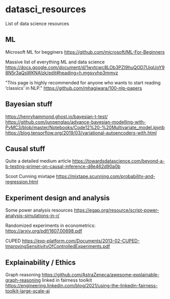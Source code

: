 # datasci_resources
List of data science resources

## ML

Microsoft ML for begginers
https://github.com/microsoft/ML-For-Beginners

Massive list of everything ML and data science
https://docs.google.com/document/d/1wvtcwc8LOb3PZI9huQOD7UjqUoY98N5r3aQsWKNAlzk/edit#heading=h.mgsvvhp3mmyz

"This page is highly recommended for anyone who wants to start reading ‘classics’ in NLP."
https://github.com/mhagiwara/100-nlp-papers

## Bayesian stuff 

https://henryhammond.ghost.io/bayesian-t-test/
https://github.com/junpenglao/advance-bayesian-modelling-with-PyMC3/blob/master/Notebooks/Code12%20-%20Multivariate_model.ipynb
https://blog.tensorflow.org/2019/03/variational-autoencoders-with.html

## Causal stuff

Quite a detailed medium article
https://towardsdatascience.com/beyond-a-b-testing-primer-on-causal-inference-d8e462d90a0b

Scoot Cunning mixtape
https://mixtape.scunning.com/probability-and-regression.html


## Experiment design and analysis

Some power analysis resources
https://egap.org/resource/script-power-analysis-simulations-in-r/

Randomized experiments in econometrics:
https://arxiv.org/pdf/1607.00698.pdf

CUPED
https://exp-platform.com/Documents/2013-02-CUPED-ImprovingSensitivityOfControlledExperiments.pdf

## Explainability / Ethics

Graph reasoning
https://github.com/AstraZeneca/awesome-explainable-graph-reasoning
linked in fairness toolkit
https://engineering.linkedin.com/blog/2021/using-the-linkedin-fairness-toolkit-large-scale-ai
